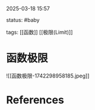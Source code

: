 2025-03-18    15:57

status: #baby 

tags: [[函数]] [[极限(Limit)]]


# 函数极限

![[函数极限-1742298958185.jpeg]]


# References
